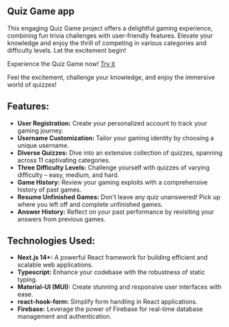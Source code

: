## Quiz Game app

This engaging Quiz Game project offers a delightful gaming experience, combining fun trivia challenges with user-friendly features. Elevate your knowledge and enjoy the thrill of competing in various categories and difficulty levels. Let the excitement begin!

Experience the Quiz Game now! [Try it](https://quiz-game-pied-one.vercel.app/)

Feel the excitement, challenge your knowledge, and enjoy the immersive world of quizzes!

## Features:

- **User Registration:** Create your personalized account to track your gaming journey.
- **Username Customization:** Tailor your gaming identity by choosing a unique username.
- **Diverse Quizzes:** Dive into an extensive collection of quizzes, spanning across 11 captivating categories.
- **Three Difficulty Levels:** Challenge yourself with quizzes of varying difficulty – easy, medium, and hard.
- **Game History:** Review your gaming exploits with a comprehensive history of past games.
- **Resume Unfinished Games:** Don't leave any quiz unanswered! Pick up where you left off and complete unfinished games.
- **Answer History:** Reflect on your past performance by revisiting your answers from previous games.

## Technologies Used:

- **Next.js 14+:** A powerful React framework for building efficient and scalable web applications.
- **Typescript:** Enhance your codebase with the robustness of static typing.
- **Material-UI (MUI):** Create stunning and responsive user interfaces with ease.
- **react-hook-form:** Simplify form handling in React applications.
- **Firebase:** Leverage the power of Firebase for real-time database management and authentication.
